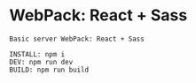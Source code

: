 # WebPack: React + Sass

```
Basic server WebPack: React + Sass

INSTALL: npm i
DEV: npm run dev
BUILD: npm run build
```
